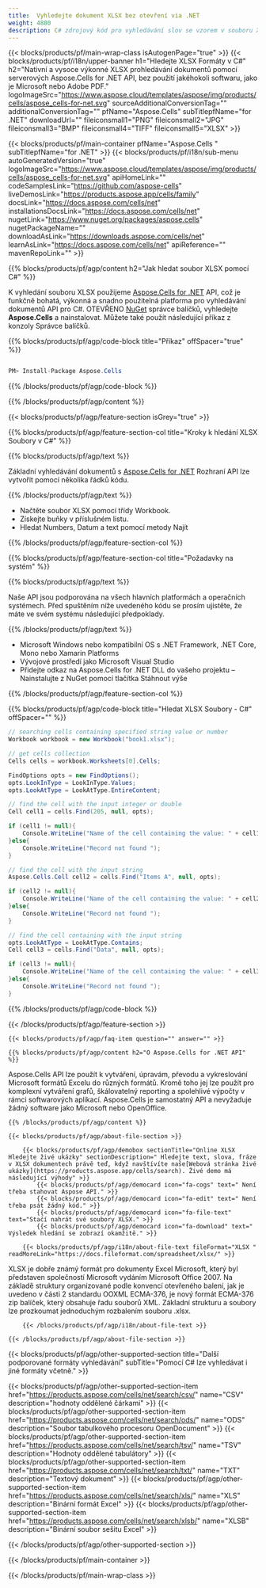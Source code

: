 ```yaml
---
title:  Vyhledejte dokument XLSX bez otevření via .NET
weight: 4880
description: C# zdrojový kód pro vyhledávání slov se vzorem v souboru XLSX na platformách .NET Framework, .NET Core, Mono nebo Xamarin.
---
```

{{< blocks/products/pf/main-wrap-class isAutogenPage="true" >}}
{{< blocks/products/pf/i18n/upper-banner h1="Hledejte XLSX Formáty v C#" h2="Nativní a vysoce výkonné XLSX prohledávání dokumentů pomocí serverových Aspose.Cells for .NET API, bez použití jakéhokoli softwaru, jako je Microsoft nebo Adobe PDF." logoImageSrc="https://www.aspose.cloud/templates/aspose/img/products/cells/aspose_cells-for-net.svg" sourceAdditionalConversionTag="" additionalConversionTag="" pfName="Aspose.Cells" subTitlepfName="for .NET" downloadUrl="" fileiconsmall1="PNG" fileiconsmall2="JPG" fileiconsmall3="BMP" fileiconsmall4="TIFF" fileiconsmall5="XLSX" >}}

{{< blocks/products/pf/main-container pfName="Aspose.Cells " subTitlepfName="for .NET" >}}
{{< blocks/products/pf/i18n/sub-menu autoGeneratedVersion="true" logoImageSrc="https://www.aspose.cloud/templates/aspose/img/products/cells/aspose_cells-for-net.svg" apiHomeLink="" codeSamplesLink="https://github.com/aspose-cells" liveDemosLink="https://products.aspose.app/cells/family" docsLink="https://docs.aspose.com/cells/net" installationsDocsLink="https://docs.aspose.com/cells/net" nugetLink="https://www.nuget.org/packages/aspose.cells" nugetPackageName="" downloadAsLink="https://downloads.aspose.com/cells/net" learnAsLink="https://docs.aspose.com/cells/net" apiReference="" mavenRepoLink="" >}}

{{% blocks/products/pf/agp/content h2="Jak hledat soubor XLSX pomocí C#" %}}

 K vyhledání souboru XLSX použijeme
 [Aspose.Cells for .NET](https://products.aspose.com/cells/net) 
 API, což je funkčně bohatá, výkonná a snadno použitelná platforma pro vyhledávání dokumentů API pro C#. OTEVŘENO
 [NuGet](https://www.nuget.org/packages/aspose.cells) 
 správce balíčků, vyhledejte
 **Aspose.Cells** 
 a nainstalovat. Můžete také použít následující příkaz z konzoly Správce balíčků.

{{% blocks/products/pf/agp/code-block title="Příkaz" offSpacer="true" %}}

```cs

PM> Install-Package Aspose.Cells

```

{{% /blocks/products/pf/agp/code-block %}}

{{% /blocks/products/pf/agp/content %}}

{{< blocks/products/pf/agp/feature-section isGrey="true" >}}

{{% blocks/products/pf/agp/feature-section-col title="Kroky k hledání XLSX Soubory v C#" %}}

{{% blocks/products/pf/agp/text %}}

 Základní vyhledávání dokumentů s
 [Aspose.Cells for .NET](https://products.aspose.com/cells/net) 
 Rozhraní API lze vytvořit pomocí několika řádků kódu.

{{% /blocks/products/pf/agp/text %}}

+ Načtěte soubor XLSX pomocí třídy Workbook.
+ Získejte buňky v příslušném listu.
+ Hledat Numbers, Datum a text pomocí metody Najít

{{% /blocks/products/pf/agp/feature-section-col %}}

{{% blocks/products/pf/agp/feature-section-col title="Požadavky na systém" %}}

{{% blocks/products/pf/agp/text %}}

 Naše API jsou podporována na všech hlavních platformách a operačních systémech. Před spuštěním níže uvedeného kódu se prosím ujistěte, že máte ve svém systému následující předpoklady.

{{% /blocks/products/pf/agp/text %}}

-  Microsoft Windows nebo kompatibilní OS s .NET Framework, .NET Core, Mono nebo Xamarin Platforms
-  Vývojové prostředí jako Microsoft Visual Studio
-  Přidejte odkaz na Aspose.Cells for .NET DLL do vašeho projektu – Nainstalujte z NuGet pomocí tlačítka Stáhnout výše

{{% /blocks/products/pf/agp/feature-section-col %}}

{{% blocks/products/pf/agp/code-block title="Hledat XLSX Soubory - C#" offSpacer="" %}}

```cs
// searching cells containing specified string value or number
Workbook workbook = new Workbook("book1.xlsx");

// get cells collection
Cells cells = workbook.Worksheets[0].Cells;

FindOptions opts = new FindOptions();
opts.LookInType = LookInType.Values;
opts.LookAtType = LookAtType.EntireContent;

// find the cell with the input integer or double
Cell cell1 = cells.Find(205, null, opts);

if (cell1 != null){
    Console.WriteLine("Name of the cell containing the value: " + cell1.Name);
}else{
    Console.WriteLine("Record not found ");
}

// find the cell with the input string
Aspose.Cells.Cell cell2 = cells.Find("Items A", null, opts);

if (cell2 != null){
    Console.WriteLine("Name of the cell containing the value: " + cell2.Name);
}else{
    Console.WriteLine("Record not found ");
}

// find the cell containing with the input string
opts.LookAtType = LookAtType.Contains;
Cell cell3 = cells.Find("Data", null, opts);

if (cell3 != null){
    Console.WriteLine("Name of the cell containing the value: " + cell3.Name);
}else{
    Console.WriteLine("Record not found ");
}  

```

{{% /blocks/products/pf/agp/code-block %}}

{{< /blocks/products/pf/agp/feature-section >}}

    {{< blocks/products/pf/agp/faq-item question="" answer="" >}}
 

<!-- aboutfile Starts -->

    {{% blocks/products/pf/agp/content h2="O Aspose.Cells for .NET API" %}}

 Aspose.Cells API lze použít k vytváření, úpravám, převodu a vykreslování Microsoft formátů Excelu do různých formátů. Kromě toho jej lze použít pro komplexní vytváření grafů, škálovatelný reporting a spolehlivé výpočty v rámci softwarových aplikací. Aspose.Cells je samostatný API a nevyžaduje žádný software jako Microsoft nebo OpenOffice.



    {{% /blocks/products/pf/agp/content %}}

    {{< blocks/products/pf/agp/about-file-section >}}

        {{< blocks/products/pf/agp/demobox sectionTitle="Online XLSX Hledejte živé ukázky" sectionDescription=" Hledejte text, slova, fráze v XLSX dokumentech právě teď, když navštívíte naše[Webová stránka živé ukázky](https://products.aspose.app/cells/search). Živé demo má následující výhody" >}}
            {{< blocks/products/pf/agp/democard icon="fa-cogs" text=" Není třeba stahovat Aspose API." >}}
            {{< blocks/products/pf/agp/democard icon="fa-edit" text=" Není třeba psát žádný kód." >}}
            {{< blocks/products/pf/agp/democard icon="fa-file-text" text="Stačí nahrát své soubory XLSX." >}}
            {{< blocks/products/pf/agp/democard icon="fa-download" text=" Výsledek hledání se zobrazí okamžitě." >}}

        {{< blocks/products/pf/agp/i18n/about-file-text fileFormat="XLSX " readMoreLink="https://docs.fileformat.com/spreadsheet/xlsx/" >}}
XLSX je dobře známý formát pro dokumenty Excel Microsoft, který byl představen společností Microsoft vydáním Microsoft Office 2007. Na základě struktury organizované podle konvencí otevřeného balení, jak je uvedeno v části 2 standardu OOXML ECMA-376, je nový formát ECMA-376 zip balíček, který obsahuje řadu souborů XML. Základní strukturu a soubory lze prozkoumat jednoduchým rozbalením souboru .xlsx.

        {{< /blocks/products/pf/agp/i18n/about-file-text >}}

    {{< /blocks/products/pf/agp/about-file-section >}}

<!-- aboutfile Ends -->

{{< blocks/products/pf/agp/other-supported-section title="Další podporované formáty vyhledávání" subTitle="Pomocí C# lze vyhledávat i jiné formáty včetně." >}}

{{< blocks/products/pf/agp/other-supported-section-item href="https://products.aspose.com/cells/net/search/csv/" name="CSV" description="hodnoty oddělené čárkami" >}}
{{< blocks/products/pf/agp/other-supported-section-item href="https://products.aspose.com/cells/net/search/ods/" name="ODS" description="Soubor tabulkového procesoru OpenDocument" >}}
{{< blocks/products/pf/agp/other-supported-section-item href="https://products.aspose.com/cells/net/search/tsv/" name="TSV" description="Hodnoty oddělené tabulátory" >}}
{{< blocks/products/pf/agp/other-supported-section-item href="https://products.aspose.com/cells/net/search/txt/" name="TXT" description="Textový dokument" >}}
{{< blocks/products/pf/agp/other-supported-section-item href="https://products.aspose.com/cells/net/search/xls/" name="XLS" description="Binární formát Excel" >}}
{{< blocks/products/pf/agp/other-supported-section-item href="https://products.aspose.com/cells/net/search/xlsb/" name="XLSB" description="Binární soubor sešitu Excel" >}}

{{< /blocks/products/pf/agp/other-supported-section >}}

{{< /blocks/products/pf/main-container >}}
    
{{< /blocks/products/pf/main-wrap-class >}}
